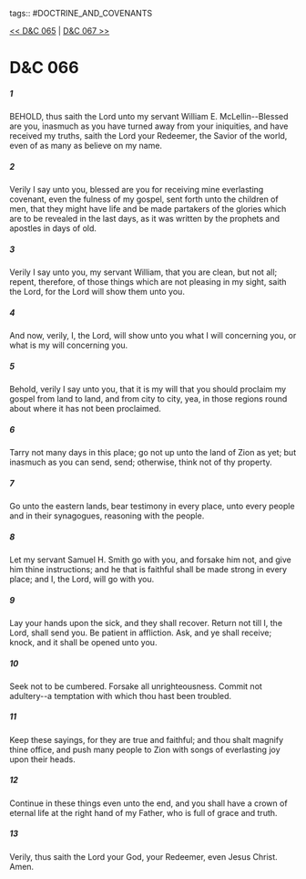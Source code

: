 tags:: #DOCTRINE_AND_COVENANTS

[<< D&C 065](DOCTRINE_AND_COVENANTS/D&C_065.md) | [D&C 067 >>](DOCTRINE_AND_COVENANTS/D&C_067.md)

# D&C 066

##### 1

BEHOLD, thus saith the Lord unto my servant William E. McLellin--Blessed are you, inasmuch as you have turned away from your iniquities, and have received my truths, saith the Lord your Redeemer, the Savior of the world, even of as many as believe on my name.

##### 2

Verily I say unto you, blessed are you for receiving mine everlasting covenant, even the fulness of my gospel, sent forth unto the children of men, that they might have life and be made partakers of the glories which are to be revealed in the last days, as it was written by the prophets and apostles in days of old.

##### 3

Verily I say unto you, my servant William, that you are clean, but not all; repent, therefore, of those things which are not pleasing in my sight, saith the Lord, for the Lord will show them unto you.

##### 4

And now, verily, I, the Lord, will show unto you what I will concerning you, or what is my will concerning you.

##### 5

Behold, verily I say unto you, that it is my will that you should proclaim my gospel from land to land, and from city to city, yea, in those regions round about where it has not been proclaimed.

##### 6

Tarry not many days in this place; go not up unto the land of Zion as yet; but inasmuch as you can send, send; otherwise, think not of thy property.

##### 7

Go unto the eastern lands, bear testimony in every place, unto every people and in their synagogues, reasoning with the people.

##### 8

Let my servant Samuel H. Smith go with you, and forsake him not, and give him thine instructions; and he that is faithful shall be made strong in every place; and I, the Lord, will go with you.

##### 9

Lay your hands upon the sick, and they shall recover. Return not till I, the Lord, shall send you. Be patient in affliction. Ask, and ye shall receive; knock, and it shall be opened unto you.

##### 10

Seek not to be cumbered. Forsake all unrighteousness. Commit not adultery--a temptation with which thou hast been troubled.

##### 11

Keep these sayings, for they are true and faithful; and thou shalt magnify thine office, and push many people to Zion with songs of everlasting joy upon their heads.

##### 12

Continue in these things even unto the end, and you shall have a crown of eternal life at the right hand of my Father, who is full of grace and truth.

##### 13

Verily, thus saith the Lord your God, your Redeemer, even Jesus Christ. Amen.

